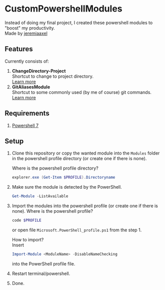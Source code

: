 # CustomPowershellModules
Instead of doing my final project, I created these powershell modules to "boost" my productivity.\
Made by [jeremiaaxel](https://github.com/jeremiaaxel/)

## Features
Currently consists of:
1. **ChangeDirectory-Project**\
Shortcut to change to project directory.\
[Learn more](./ChangeDirectory-Project/README.md)
2. **GitAliasesModule**\
Shortcut to some commonly used (by me of course) git commands.\
[Learn more](./GitAliasesModule/README.md)

## Requirements
1. [Powershell 7](https://learn.microsoft.com/en-us/powershell/scripting/install/installing-powershell-on-windows?view=powershell-7.2)

## Setup
1. Clone this repository or copy the wanted module into the `Modules` folder in the powershell profile directory (or create one if there is none).

    Where is the powershell profile directory?
    ```powershell
    explorer.exe (Get-Item $PROFILE).Directoryname
    ```

2. Make sure the module is detected by the PowerShell.
    ```powershell
    Get-Module -ListAvailable
    ```
3. Import the modules into the powershell profile (or create one if there is none).
    Where is the powershell profile?
    ```powershell 
    code $PROFILE
    ```
    or open file `Microsoft.PowerShell_profile.ps1` from the step 1.

    How to import?\
    Insert

    ```powershell
    Import-Module <ModuleName> -DisableNameChecking
    ```
    into the PowerShell profile file.
4. Restart terminal/powershell.
5. Done.